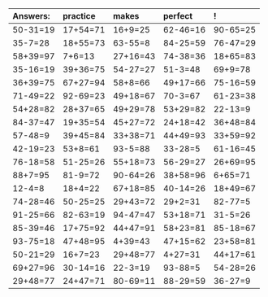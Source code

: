 | Answers: | practice | makes | perfect | ! |
| :--- | :--- | :--- | :--- | :--- |
| 50-31=19 | 17+54=71 | 16+9=25 | 62-46=16 | 90-65=25 | 
| 35-7=28 | 18+55=73 | 63-55=8 | 84-25=59 | 76-47=29 | 
| 58+39=97 | 7+6=13 | 27+16=43 | 74-38=36 | 18+65=83 | 
| 35-16=19 | 39+36=75 | 54-27=27 | 51-3=48 | 69+9=78 | 
| 36+39=75 | 67+27=94 | 58+8=66 | 49+17=66 | 75-16=59 | 
| 71-49=22 | 92-69=23 | 49+18=67 | 70-3=67 | 61-23=38 | 
| 54+28=82 | 28+37=65 | 49+29=78 | 53+29=82 | 22-13=9 | 
| 84-37=47 | 19+35=54 | 45+27=72 | 24+18=42 | 36+48=84 | 
| 57-48=9 | 39+45=84 | 33+38=71 | 44+49=93 | 33+59=92 | 
| 42-19=23 | 53+8=61 | 93-5=88 | 33-28=5 | 61-16=45 | 
| 76-18=58 | 51-25=26 | 55+18=73 | 56-29=27 | 26+69=95 | 
| 88+7=95 | 81-9=72 | 90-64=26 | 38+58=96 | 6+65=71 | 
| 12-4=8 | 18+4=22 | 67+18=85 | 40-14=26 | 18+49=67 | 
| 74-28=46 | 50-25=25 | 29+43=72 | 29+2=31 | 82-77=5 | 
| 91-25=66 | 82-63=19 | 94-47=47 | 53+18=71 | 31-5=26 | 
| 85-39=46 | 17+75=92 | 44+47=91 | 58+23=81 | 85-18=67 | 
| 93-75=18 | 47+48=95 | 4+39=43 | 47+15=62 | 23+58=81 | 
| 50-21=29 | 16+7=23 | 29+48=77 | 4+27=31 | 44+17=61 | 
| 69+27=96 | 30-14=16 | 22-3=19 | 93-88=5 | 54-28=26 | 
| 29+48=77 | 24+47=71 | 80-69=11 | 88-29=59 | 36-27=9 | 
